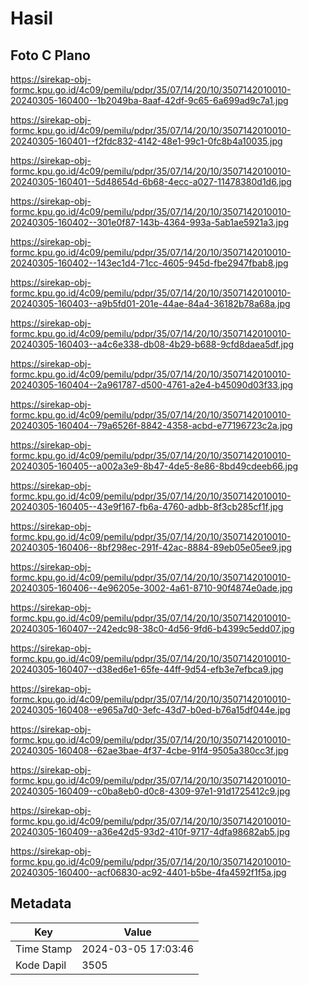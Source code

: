 # Hasil

## Foto C Plano

https://sirekap-obj-formc.kpu.go.id/4c09/pemilu/pdpr/35/07/14/20/10/3507142010010-20240305-160400--1b2049ba-8aaf-42df-9c65-6a699ad9c7a1.jpg

https://sirekap-obj-formc.kpu.go.id/4c09/pemilu/pdpr/35/07/14/20/10/3507142010010-20240305-160401--f2fdc832-4142-48e1-99c1-0fc8b4a10035.jpg

https://sirekap-obj-formc.kpu.go.id/4c09/pemilu/pdpr/35/07/14/20/10/3507142010010-20240305-160401--5d48654d-6b68-4ecc-a027-11478380d1d6.jpg

https://sirekap-obj-formc.kpu.go.id/4c09/pemilu/pdpr/35/07/14/20/10/3507142010010-20240305-160402--301e0f87-143b-4364-993a-5ab1ae5921a3.jpg

https://sirekap-obj-formc.kpu.go.id/4c09/pemilu/pdpr/35/07/14/20/10/3507142010010-20240305-160402--143ec1d4-71cc-4605-945d-fbe2947fbab8.jpg

https://sirekap-obj-formc.kpu.go.id/4c09/pemilu/pdpr/35/07/14/20/10/3507142010010-20240305-160403--a9b5fd01-201e-44ae-84a4-36182b78a68a.jpg

https://sirekap-obj-formc.kpu.go.id/4c09/pemilu/pdpr/35/07/14/20/10/3507142010010-20240305-160403--a4c6e338-db08-4b29-b688-9cfd8daea5df.jpg

https://sirekap-obj-formc.kpu.go.id/4c09/pemilu/pdpr/35/07/14/20/10/3507142010010-20240305-160404--2a961787-d500-4761-a2e4-b45090d03f33.jpg

https://sirekap-obj-formc.kpu.go.id/4c09/pemilu/pdpr/35/07/14/20/10/3507142010010-20240305-160404--79a6526f-8842-4358-acbd-e77196723c2a.jpg

https://sirekap-obj-formc.kpu.go.id/4c09/pemilu/pdpr/35/07/14/20/10/3507142010010-20240305-160405--a002a3e9-8b47-4de5-8e86-8bd49cdeeb66.jpg

https://sirekap-obj-formc.kpu.go.id/4c09/pemilu/pdpr/35/07/14/20/10/3507142010010-20240305-160405--43e9f167-fb6a-4760-adbb-8f3cb285cf1f.jpg

https://sirekap-obj-formc.kpu.go.id/4c09/pemilu/pdpr/35/07/14/20/10/3507142010010-20240305-160406--8bf298ec-291f-42ac-8884-89eb05e05ee9.jpg

https://sirekap-obj-formc.kpu.go.id/4c09/pemilu/pdpr/35/07/14/20/10/3507142010010-20240305-160406--4e96205e-3002-4a61-8710-90f4874e0ade.jpg

https://sirekap-obj-formc.kpu.go.id/4c09/pemilu/pdpr/35/07/14/20/10/3507142010010-20240305-160407--242edc98-38c0-4d56-9fd6-b4399c5edd07.jpg

https://sirekap-obj-formc.kpu.go.id/4c09/pemilu/pdpr/35/07/14/20/10/3507142010010-20240305-160407--d38ed6e1-65fe-44ff-9d54-efb3e7efbca9.jpg

https://sirekap-obj-formc.kpu.go.id/4c09/pemilu/pdpr/35/07/14/20/10/3507142010010-20240305-160408--e965a7d0-3efc-43d7-b0ed-b76a15df044e.jpg

https://sirekap-obj-formc.kpu.go.id/4c09/pemilu/pdpr/35/07/14/20/10/3507142010010-20240305-160408--62ae3bae-4f37-4cbe-91f4-9505a380cc3f.jpg

https://sirekap-obj-formc.kpu.go.id/4c09/pemilu/pdpr/35/07/14/20/10/3507142010010-20240305-160409--c0ba8eb0-d0c8-4309-97e1-91d1725412c9.jpg

https://sirekap-obj-formc.kpu.go.id/4c09/pemilu/pdpr/35/07/14/20/10/3507142010010-20240305-160409--a36e42d5-93d2-410f-9717-4dfa98682ab5.jpg

https://sirekap-obj-formc.kpu.go.id/4c09/pemilu/pdpr/35/07/14/20/10/3507142010010-20240305-160400--acf06830-ac92-4401-b5be-4fa4592f1f5a.jpg


## Metadata

| Key        | Value               |
| ---------- | ------------------- |
| Time Stamp | 2024-03-05 17:03:46 |
| Kode Dapil | 3505                |



